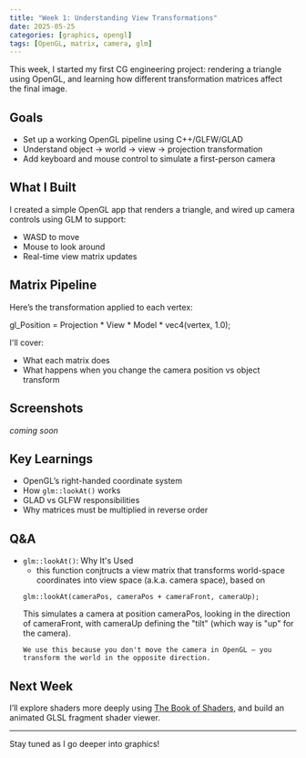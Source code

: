 ```yaml
---
title: "Week 1: Understanding View Transformations"
date: 2025-05-25
categories: [graphics, opengl]
tags: [OpenGL, matrix, camera, glm]
---
```


This week, I started my first CG engineering project: rendering a triangle using OpenGL, and learning how different transformation matrices affect the final image.

## Goals
- Set up a working OpenGL pipeline using C++/GLFW/GLAD
- Understand object → world → view → projection transformation
- Add keyboard and mouse control to simulate a first-person camera

## What I Built
I created a simple OpenGL app that renders a triangle, and wired up camera controls using GLM to support:

- WASD to move
- Mouse to look around
- Real-time view matrix updates

## Matrix Pipeline

Here’s the transformation applied to each vertex:

gl_Position = Projection * View * Model * vec4(vertex, 1.0);

I'll cover:
- What each matrix does
- What happens when you change the camera position vs object transform

## Screenshots

_coming soon_

## Key Learnings
- OpenGL’s right-handed coordinate system
- How `glm::lookAt()` works
- GLAD vs GLFW responsibilities
- Why matrices must be multiplied in reverse order

## Q&A
- `glm::lookAt()`: Why It's Used
  - this function conjtructs a view matrix that transforms world-space coordinates into view space (a.k.a. camera space), based on
  ```
  glm::lookAt(cameraPos, cameraPos + cameraFront, cameraUp); 
  ```
  This simulates a camera at position cameraPos, looking in the direction of cameraFront, with cameraUp defining the "tilt" (which way is "up" for the camera).
  ``` 
  We use this because you don't move the camera in OpenGL — you transform the world in the opposite direction.  
  ``` 




## Next Week
I’ll explore shaders more deeply using [The Book of Shaders](https://thebookofshaders.com/), and build an animated GLSL fragment shader viewer.

---

Stay tuned as I go deeper into graphics!
